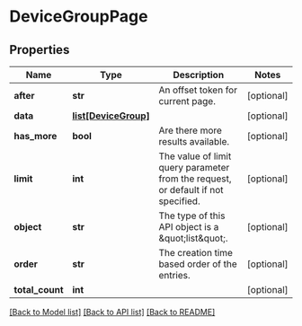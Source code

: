 # DeviceGroupPage

## Properties
Name | Type | Description | Notes
------------ | ------------- | ------------- | -------------
**after** | **str** | An offset token for current page. | [optional] 
**data** | [**list[DeviceGroup]**](DeviceGroup.md) |  | [optional] 
**has_more** | **bool** | Are there more results available. | [optional] 
**limit** | **int** | The value of limit query parameter from the request, or default if not specified. | [optional] 
**object** | **str** | The type of this API object is a \&quot;list\&quot;. | [optional] 
**order** | **str** | The creation time based order of the entries. | [optional] 
**total_count** | **int** |  | [optional] 

[[Back to Model list]](../README.md#documentation-for-models) [[Back to API list]](../README.md#documentation-for-api-endpoints) [[Back to README]](../README.md)


